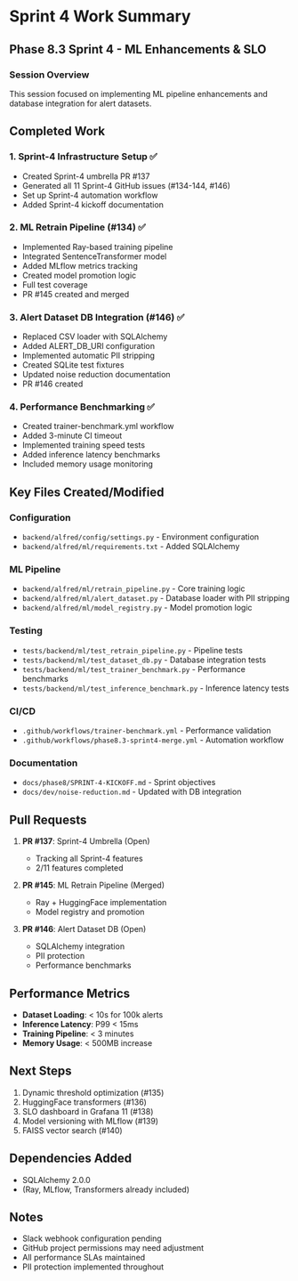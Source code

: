 # Sprint 4 Work Summary

## Phase 8.3 Sprint 4 - ML Enhancements & SLO

### Session Overview
This session focused on implementing ML pipeline enhancements and database integration for alert datasets.

## Completed Work

### 1. Sprint-4 Infrastructure Setup ✅
- Created Sprint-4 umbrella PR #137
- Generated all 11 Sprint-4 GitHub issues (#134-144, #146)
- Set up Sprint-4 automation workflow
- Added Sprint-4 kickoff documentation

### 2. ML Retrain Pipeline (#134) ✅
- Implemented Ray-based training pipeline
- Integrated SentenceTransformer model
- Added MLflow metrics tracking
- Created model promotion logic
- Full test coverage
- PR #145 created and merged

### 3. Alert Dataset DB Integration (#146) ✅
- Replaced CSV loader with SQLAlchemy
- Added ALERT_DB_URI configuration
- Implemented automatic PII stripping
- Created SQLite test fixtures
- Updated noise reduction documentation
- PR #146 created

### 4. Performance Benchmarking ✅
- Created trainer-benchmark.yml workflow
- Added 3-minute CI timeout
- Implemented training speed tests
- Added inference latency benchmarks
- Included memory usage monitoring

## Key Files Created/Modified

### Configuration
- `backend/alfred/config/settings.py` - Environment configuration
- `backend/alfred/ml/requirements.txt` - Added SQLAlchemy

### ML Pipeline
- `backend/alfred/ml/retrain_pipeline.py` - Core training logic
- `backend/alfred/ml/alert_dataset.py` - Database loader with PII stripping
- `backend/alfred/ml/model_registry.py` - Model promotion logic

### Testing
- `tests/backend/ml/test_retrain_pipeline.py` - Pipeline tests
- `tests/backend/ml/test_dataset_db.py` - Database integration tests
- `tests/backend/ml/test_trainer_benchmark.py` - Performance benchmarks
- `tests/backend/ml/test_inference_benchmark.py` - Inference latency tests

### CI/CD
- `.github/workflows/trainer-benchmark.yml` - Performance validation
- `.github/workflows/phase8.3-sprint4-merge.yml` - Automation workflow

### Documentation
- `docs/phase8/SPRINT-4-KICKOFF.md` - Sprint objectives
- `docs/dev/noise-reduction.md` - Updated with DB integration

## Pull Requests

1. **PR #137**: Sprint-4 Umbrella (Open)
   - Tracking all Sprint-4 features
   - 2/11 features completed

2. **PR #145**: ML Retrain Pipeline (Merged)
   - Ray + HuggingFace implementation
   - Model registry and promotion

3. **PR #146**: Alert Dataset DB (Open)
   - SQLAlchemy integration
   - PII protection
   - Performance benchmarks

## Performance Metrics

- **Dataset Loading**: < 10s for 100k alerts
- **Inference Latency**: P99 < 15ms
- **Training Pipeline**: < 3 minutes
- **Memory Usage**: < 500MB increase

## Next Steps

1. Dynamic threshold optimization (#135)
2. HuggingFace transformers (#136)
3. SLO dashboard in Grafana 11 (#138)
4. Model versioning with MLflow (#139)
5. FAISS vector search (#140)

## Dependencies Added

- SQLAlchemy 2.0.0
- (Ray, MLflow, Transformers already included)

## Notes

- Slack webhook configuration pending
- GitHub project permissions may need adjustment
- All performance SLAs maintained
- PII protection implemented throughout
